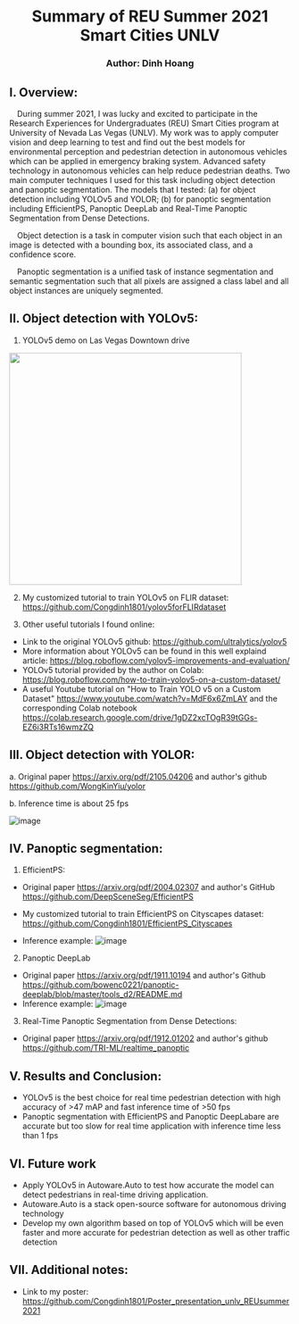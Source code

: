 # <div align="center"> Summary of REU Summer 2021 Smart Cities UNLV </div>
### <div align="center"> Author: Dinh Hoang </div>

## I.	Overview:
&emsp;During summer 2021, I was lucky and excited to participate in the Research Experiences for Undergraduates (REU) Smart Cities program at University of Nevada Las Vegas (UNLV). My work was to apply computer vision and deep learning to test and find out the best models for environmental perception and pedestrian detection in autonomous vehicles which can be applied in emergency braking system. Advanced safety technology in autonomous vehicles can help reduce pedestrian deaths. Two main computer techniques I used for this task including object detection and panoptic segmentation. The models that I tested: (a) for object detection including YOLOv5 and YOLOR; (b) for panoptic segmentation including EfficientPS, Panoptic DeepLab and Real-Time Panoptic Segmentation from Dense Detections.

&emsp;Object detection is a task in computer vision such that each object in an image is detected with a bounding box, its associated class, and a confidence score.

&emsp;Panoptic segmentation is a unified task of instance segmentation and semantic segmentation such that all pixels are assigned a class label and all object instances are uniquely segmented.
## II.	Object detection with YOLOv5:
1. YOLOv5 demo on Las Vegas Downtown drive
<p>
<img width="416" src="8s_yolov5_vegas_hd.gif">
</p>

2. My customized tutorial to train YOLOv5 on FLIR dataset: https://github.com/Congdinh1801/yolov5forFLIRdataset

3. Other useful tutorials I found online:
* Link to the original YOLOv5 github: https://github.com/ultralytics/yolov5
* More information about YOLOv5 can be found in this well explaind article: https://blog.roboflow.com/yolov5-improvements-and-evaluation/
* YOLOv5 tutorial provided by the author on Colab: https://blog.roboflow.com/how-to-train-yolov5-on-a-custom-dataset/
* A useful Youtube tutorial on "How to Train YOLO v5 on a Custom Dataset" https://www.youtube.com/watch?v=MdF6x6ZmLAY and the corresponding Colab notebook https://colab.research.google.com/drive/1gDZ2xcTOgR39tGGs-EZ6i3RTs16wmzZQ
## III.	Object detection with YOLOR: 
a. Original paper https://arxiv.org/pdf/2105.04206 and author's github https://github.com/WongKinYiu/yolor

b. Inference time is about 25 fps

![image](https://user-images.githubusercontent.com/47203203/128635973-1ffdf70d-824d-485b-95ad-a5078e8b7bb2.png)
## IV.	Panoptic segmentation:
1. EfficientPS: 

* Original paper https://arxiv.org/pdf/2004.02307 and author's GitHub https://github.com/DeepSceneSeg/EfficientPS

* My customized tutorial to train EfficientPS on Cityscapes dataset: https://github.com/Congdinh1801/EfficientPS_Cityscapes
* Inference example: ![image](https://user-images.githubusercontent.com/47203203/128636683-0917e61e-9438-4b26-b81d-f29e2925ee23.png)


2. Panoptic DeepLab

* Original paper https://arxiv.org/pdf/1911.10194 and author's Github https://github.com/bowenc0221/panoptic-deeplab/blob/master/tools_d2/README.md
* Inference example: ![image](https://user-images.githubusercontent.com/47203203/128636694-4ff645da-9e85-422f-95ab-335401935c5a.png)

3. Real-Time Panoptic Segmentation from Dense Detections:

* Original paper https://arxiv.org/pdf/1912.01202 and author's github https://github.com/TRI-ML/realtime_panoptic

## V. Results and Conclusion: 
* YOLOv5 is the best choice for real time pedestrian detection with high accuracy of >47 mAP and fast inference time of >50 fps
* Panoptic segmentation with EfficientPS and Panoptic DeepLabare are accurate but too slow for real time application with inference time less than 1 fps


## VI. Future work
* Apply YOLOv5 in Autoware.Auto to test how accurate the model can detect pedestrians in real-time driving application. 
* Autoware.Auto is a stack open-source software for autonomous driving technology
* Develop my own algorithm based on top of YOLOv5 which will be even faster and more accurate for pedestrian detection as well as other traffic detection
## VII. Additional notes:

* Link to my poster:  https://github.com/Congdinh1801/Poster_presentation_unlv_REUsummer2021


